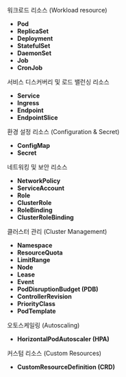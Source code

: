 워크로드 리소스 (Workload resource)

- **Pod**
- **ReplicaSet**
- **Deployment**
- **StatefulSet**
- **DaemonSet**
- **Job**
- **CronJob**

서비스 디스커버리 및 로드 밸런싱 리소스

- **Service**
- **Ingress**
- **Endpoint**
- **EndpointSlice**

환경 설정 리소스 (Configuration & Secret)

- **ConfigMap**
- **Secret**

네트워킹 및 보안 리소스

- **NetworkPolicy**
- **ServiceAccount**
- **Role**
- **ClusterRole**
- **RoleBinding**
- **ClusterRoleBinding**

클러스터 관리 (Cluster Management)

- **Namespace**
- **ResourceQuota**
- **LimitRange**
- **Node**
- **Lease**
- **Event**
- **PodDisruptionBudget (PDB)**
- **ControllerRevision**
- **PriorityClass**
- **PodTemplate**

오토스케일링 (Autoscaling)

- **HorizontalPodAutoscaler (HPA)**

커스텀 리소스 (Custom Resources)

- **CustomResourceDefinition (CRD)**

